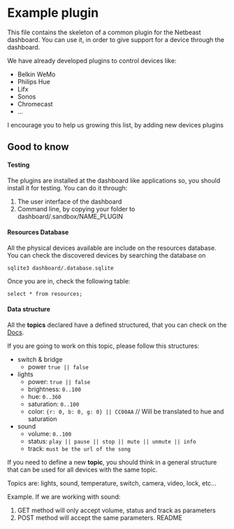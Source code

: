 # Example plugin

This file contains the skeleton of a common plugin for the Netbeast dashboard.
You can use it, in order to give support for a device through the dashboard.

We have already developed plugins to control devices like:
* Belkin WeMo
* Philips Hue
* Lifx
* Sonos
* Chromecast
* ...

I encourage you to help us growing this list, by adding new devices plugins

## Good to know

#### Testing

The plugins are installed at the dashboard like applications so, you should
install it for testing. You can do it through:
 1. The user interface of the dashboard
 2. Command line, by copying your folder to dashboard/.sandbox/NAME_PLUGIN


#### Resources Database

All the physical devices available are include on the resources database.
You can check the discovered devices by searching the database on

`sqlite3 dashboard/.database.sqlite`

Once you are in, check the following table:

`select * from resources;`

#### Data structure

All the **topics** declared have a defined structured, that you can check on the [Docs](http://docs.netbeast.co/chapters/api_reference/methods.html).

If you are going to work on this topic, please follow this structures:
*   switch & bridge
    * power `true || false`
*   lights
    * power:        `true || false`
    * brightness:   `0..100`
    * hue:          `0..360`
    * saturation:   `0..100`
    * color:    `{r: 0, b: 0, g: 0} || CC00AA` // Will be translated to hue and saturation
*   sound
    * volume:       `0..100`
    * status:       `play || pause || stop || mute || unmute || info`  
    * track: `must be the url of the song`

If you need to define a new **topic**, you should think in a general structure that can be
used for all devices with the same topic.

Topics are: lights, sound, temperature, switch, camera, video, lock, etc...

Example. If we are working with sound:
1. GET method will only accept volume, status and track as parameters
2. POST method will accept the same parameters. 
README
